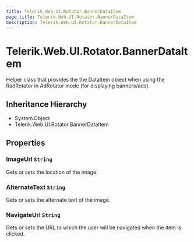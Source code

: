 ```yaml
---
title: Telerik.Web.UI.Rotator.BannerDataItem
page_title: Telerik.Web.UI.Rotator.BannerDataItem
description: Telerik.Web.UI.Rotator.BannerDataItem
---
```


# Telerik.Web.UI.Rotator.BannerDataItem

Helper class that provides the the DataItem object when using the RadRotator in AdRotator mode (for displaying banners/ads).

## Inheritance Hierarchy

* System.Object
* Telerik.Web.UI.Rotator.BannerDataItem

## Properties

###  ImageUrl `String`

Gets or sets the location of the image.

###  AlternateText `String`

Gets or sets the alternate text of the image.

###  NavigateUrl `String`

Gets or sets the URL to which the user will be navigated when the item is clicked.

